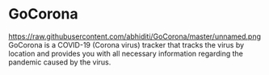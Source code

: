 # GoCorona
https://raw.githubusercontent.com/abhiditi/GoCorona/master/unnamed.png
GoCorona is a COVID-19 (Corona virus) tracker that tracks the virus by location and provides you with all necessary information regarding the pandemic caused by the virus.

